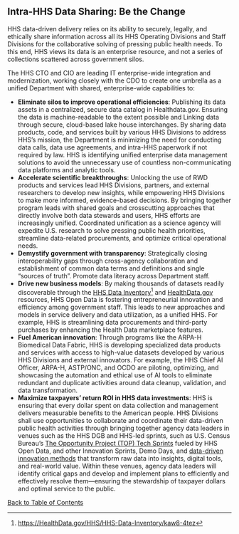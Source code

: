 ## Intra-HHS Data Sharing: Be the Change

HHS data-driven delivery relies on its ability to securely, legally, and ethically share information across all its HHS Operating Divisions and Staff Divisions for the collaborative solving of pressing public health needs. To this end, HHS views its data is an enterprise resource, and not a series of collections scattered across government silos.  

The HHS CTO and CIO are leading IT enterprise-wide integration and modernization, working closely with the CDO to create one umbrella as a unified Department with shared, enterprise-wide capabilities to:  

- **Eliminate silos to improve operational efficiencies**: Publishing its data assets in a centralized, secure data catalog in Healthdata.gov. Ensuring the data is machine-readable to the extent possible and Linking data through secure, cloud-based lake house interchanges. By sharing data products, code, and services built by various HHS Divisions to address HHS’s mission, the Department is minimizing the need for conducting data calls, data use agreements, and intra-HHS paperwork if not required by law. HHS is identifying unified enterprise data management solutions to avoid the unnecessary use of countless non-communicating data platforms and analytic tools.  
- **Accelerate scientific breakthroughs**: Unlocking the use of RWD products and services lead HHS Divisions, partners, and external researchers to develop new insights, while empowering HHS Divisions to make more informed, evidence-based decisions. By bringing together program leads with shared goals and crosscutting approaches that directly involve both data stewards and users, HHS efforts are increasingly unified. Coordinated unification as a science agency will expedite U.S. research to solve pressing public health priorities, streamline data-related procurements, and optimize critical operational needs.  
- **Demystify government with transparency**: Strategically closing interoperability gaps through cross-agency collaboration and establishment of common data terms and definitions and single “sources of truth”. Promote data literacy across Department staff.  
- **Drive new business models**: By making thousands of datasets readily discoverable through the [HHS Data Inventory](https://healthdata.gov/HHS/HHS-Data-Inventory/kaw8-4tez)[^67] and [HealthData.gov](https://healthdata.gov/) resources, HHS Open Data is fostering entrepreneurial innovation and efficiency among government staff. This leads to new approaches and models in service delivery and data utilization, as a unified HHS. For example, HHS is streamlining data procurements and third-party purchases by enhancing the Health Data marketplace features.  
- **Fuel American innovation**: Through programs like the ARPA-H Biomedical Data Fabric, HHS is developing specialized data products and services with access to high-value datasets developed by various HHS Divisions and external innovators. For example, the HHS Chief AI Officer, ARPA-H, ASTP/ONC, and OCDO are piloting, optimizing, and showcasing the automation and ethical use of AI tools to eliminate redundant and duplicate activities around data cleanup, validation, and data transformation.  
- **Maximize taxpayers’ return ROI in HHS data investments**: HHS is ensuring that every dollar spent on data collection and management delivers measurable benefits to the American people. HHS Divisions shall use opportunities to collaborate and coordinate their data-driven public health activities through bringing together agency data leaders in venues such as the HHS DGB and HHS-led sprints, such as U.S. Census Bureau’s [The Opportunity Project (TOP) Tech Sprints](https://opportunity.census.gov/) fueled by HHS Open Data, and other Innovation Sprints, Demo Days, and [data-driven innovation methods](https://cdo.hhs.gov/s/innovation) that transform raw data into insights, digital tools, and real-world value. Within these venues, agency data leaders will identify critical gaps and develop and implement plans to efficiently and effectively resolve them—ensuring the stewardship of taxpayer dollars and optimal service to the public.

[^67]: <https://HealthData.gov/HHS/HHS-Data-Inventory/kaw8-4tez>

[Back to Table of Contents](#table-of-contents)
